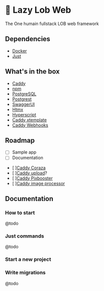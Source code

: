 # 🦞 Lazy Lob Web
The One humain fullstack LOB web framework

## Dependencies

- [Docker](https://www.docker.com)
- [Just](https://github.com/casey/just)

## What's in the box

- [Caddy](https://caddyserver.com)
- [npm](https://www.npmjs.com)
- [PostgreSQL](https://www.postgresql.org/)
- [Postgrest](https://postgrest.org)
- [SwaggerUI](https://swagger.io)
- [Htmx](https://htmx.org)
- [Hyperscript](https://hyperscript.org)
- [Caddy xtemplate](https://github.com/infogulch/xtemplate-caddy)
- [Caddy Webhooks](https://github.com/WingLim/caddy-webhook)

## Roadmap

- [ ] Sample app
- [ ] Documentation
- [ ][Caddy Coraza](https://github.com/corazawaf/coraza-caddy)
- [ ][Caddy upload](https://github.com/git001/caddyv2-upload)?
- [ ][Caddy Pixbooster](https://github.com/PixyBlue/caddy-pixbooster)
- [ ][Caddy image processor](https://github.com/quix-labs/caddy-image-processor)

## Documentation

### How to start
@todo

### Just commands
@todo

### Start a new project

### Write migrations
@todo
